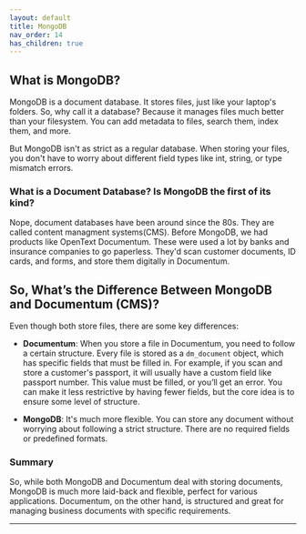 ```yaml
---
layout: default
title: MongoDB
nav_order: 14
has_children: true
---
```


## What is MongoDB?

MongoDB is a document database. It stores files, just like your laptop's folders. So, why call it a database? Because it manages files much better than your filesystem. You can add metadata to files, search them, index them, and more.

But MongoDB isn't as strict as a regular database. When storing your files, you don't have to worry about different field types like int, string, or type mismatch errors.

### What is a Document Database? Is MongoDB the first of its kind?

Nope, document databases have been around since the 80s. They are called content managment systems(CMS). Before MongoDB, we had products like OpenText Documentum. These were used a lot by banks and insurance companies to go paperless. They'd scan customer documents, ID cards, and forms, and store them digitally in Documentum. 

## So, What’s the Difference Between MongoDB and Documentum (CMS)?

Even though both store files, there are some key differences:

- **Documentum**: When you store a file in Documentum, you need to follow a certain structure. Every file is stored as a `dm_document` object, which has specific fields that must be filled in. For example, if you scan and store a customer's passport, it will usually have a custom field like passport number. This value must be filled, or you’ll get an error. You can make it less restrictive by having fewer fields, but the core idea is to ensure some level of structure.

- **MongoDB**: It's much more flexible. You can store any document without worrying about following a strict structure. There are no required fields or predefined formats.

### Summary

So, while both MongoDB and Documentum deal with storing documents, MongoDB is much more laid-back and flexible, perfect for various applications. Documentum, on the other hand, is structured and great for managing business documents with specific requirements.

---